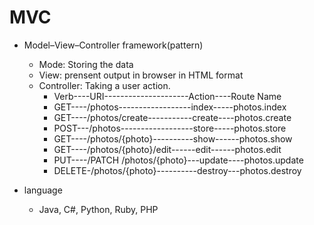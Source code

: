 # MVC
* Model–View–Controller framework(pattern)
  * Mode: Storing the data
  * View: prensent output in browser in HTML format
  * Controller: Taking a user action. 
       * Verb----URI---------------------Action----Route Name
       * GET----/photos------------------index-----photos.index   
       * GET----/photos/create-----------create----photos.create  
       * POST---/photos------------------store-----photos.store  
       * GET----/photos/{photo}----------show------photos.show   
       * GET----/photos/{photo}/edit------edit------photos.edit  
       * PUT----/PATCH	/photos/{photo}---update----photos.update  
       * DELETE-/photos/{photo}----------destroy---photos.destroy   

* language    
  * Java, C#, Python, Ruby, PHP
